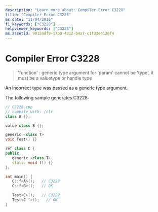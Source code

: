 ```yaml
---
description: "Learn more about: Compiler Error C3228"
title: "Compiler Error C3228"
ms.date: "11/04/2016"
f1_keywords: ["C3228"]
helpviewer_keywords: ["C3228"]
ms.assetid: 9015adf9-17b0-4312-b4a7-c1f33e4126f4
---
```

# Compiler Error C3228

> 'function' : generic type argument for 'param' cannot be 'type', it must be a valuetype or handle type

An incorrect type was passed as a generic type argument.

The following sample generates C3228:

```cpp
// C3228.cpp
// compile with: /clr
class A {};

value class B {};

generic <class T>
void Test() {}

ref class C {
public:
   generic <class T>
   static void f() {}
};

int main() {
   C::f<A>();   // C3228
   C::f<B>();   // OK

   Test<C>();   // C3228
   Test<C ^>();   // OK
}
```
